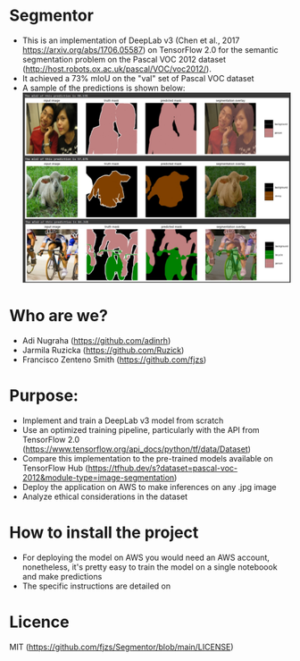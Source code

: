 # Segmentor
- This is an implementation of DeepLab v3 (Chen et al., 2017 https://arxiv.org/abs/1706.05587) on TensorFlow 2.0 for the semantic segmentation problem on the Pascal VOC 2012 dataset (http://host.robots.ox.ac.uk/pascal/VOC/voc2012/).
- It achieved a 73% mIoU on the "val" set of Pascal VOC dataset
- A sample of the predictions is shown below:
![alt text](https://github.com/fjzs/Segmentor/blob/main/Segmentor%20samples.jpg)

# Who are we?
- Adi Nugraha (https://github.com/adinrh)
- Jarmila Ruzicka (https://github.com/Ruzick)
- Francisco Zenteno Smith (https://github.com/fjzs)

# Purpose:
- Implement and train a DeepLab v3 model from scratch
- Use an optimized training pipeline, particularly with the API from TensorFlow 2.0 (https://www.tensorflow.org/api_docs/python/tf/data/Dataset)
- Compare this implementation to the pre-trained models available on TensorFlow Hub (https://tfhub.dev/s?dataset=pascal-voc-2012&module-type=image-segmentation)
- Deploy the application on AWS to make inferences on any .jpg image
- Analyze ethical considerations in the dataset

# How to install the project
- For deploying the model on AWS you would need an AWS account, nonetheless, it's pretty easy to train the model on a single noteboook and make predictions
- The specific instructions are detailed on 

# Licence
MIT (https://github.com/fjzs/Segmentor/blob/main/LICENSE)
